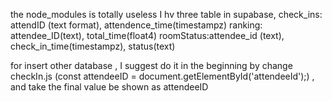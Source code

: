 the node_modules is totally useless
I hv three table in supabase,
check_ins: attendID (text format), attendence_time(timestampz)
ranking: attendee_ID(text), total_time(float4)
roomStatus:attendee_id (text), check_in_time(timestampz), status(text)

for insert other database , I suggest do it in the beginning by change checkIn.js (const attendeeID = document.getElementById('attendeeId');)  , and take the final value be shown as attendeeID
